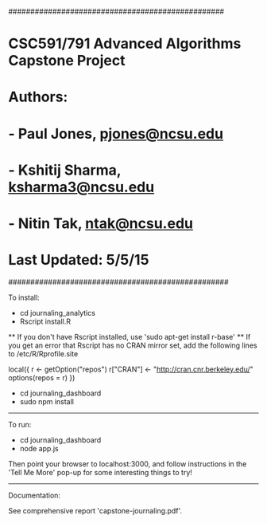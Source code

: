 #################################################
# CSC591/791 Advanced Algorithms Capstone Project
# Authors:
# - Paul Jones, pjones@ncsu.edu
# - Kshitij Sharma, ksharma3@ncsu.edu 
# - Nitin Tak, ntak@ncsu.edu
# Last Updated: 5/5/15
##################################################

To install:

* cd journaling_analytics
* Rscript install.R

** If you don't have Rscript installed, use 'sudo apt-get install r-base'
** If you get an error that Rscript has no CRAN mirror set, add the following lines
   to /etc/R/Rprofile.site

   local({
     r <- getOption("repos")
     r["CRAN"] <- "http://cran.cnr.berkeley.edu/"
     options(repos = r)
   })

* cd journaling_dashboard
* sudo npm install

--------------------------------------------------

To run:

* cd journaling_dashboard
* node app.js

Then point your browser to localhost:3000, and follow
instructions in the 'Tell Me More' pop-up for some
interesting things to try!

--------------------------------------------------

Documentation:

See comprehensive report 'capstone-journaling.pdf'. 

